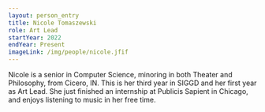 ```yaml
---
layout: person_entry
title: Nicole Tomaszewski
role: Art Lead
startYear: 2022
endYear: Present
imageLink: /img/people/nicole.jfif
---
```

<!--Put description here:-->
Nicole is a senior in Computer Science, minoring in both Theater and Philosophy, from Cicero, IN. This is her third year in SIGGD and her first year as Art Lead. She just finished an internship at Publicis Sapient in Chicago, and enjoys listening to music in her free time.
